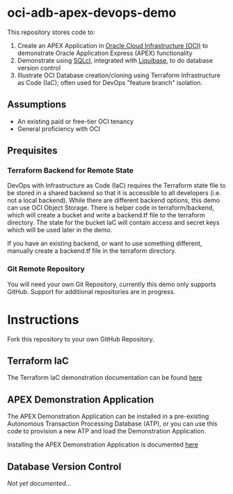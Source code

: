 # oci-adb-apex-devops-demo

This repository stores code to:

1. Create an APEX Application in [Oracle Cloud Infrastructure (OCI)](www.oracle.cloud) to demonstrate Oracle Application Express (APEX) functionality
2. Demonstrate using [SQLcl](https://www.oracle.com/uk/database/technologies/appdev/sqlcl.html), integrated with [Liquibase](https://www.liquibase.org/), to do database version control
3. Illustrate OCI Database creation/cloning using Terraform Infrastructure as Code (IaC); often used for DevOps "feature branch" isolation.

## Assumptions

* An existing paid or free-tier OCI tenancy
* General proficiency with OCI

## Prequisites

### Terraform Backend for Remote State

DevOps with Infrastructure as Code (IaC) requires the Terraform state file to be stored in a shared backend so that it is accessible to all developers (i.e. not a local backend).  While there are different backend options, this demo can use OCI Object Storage.  There is helper code in terraform/backend, which will create a bucket and write a backend.tf file to the terraform directory.  The state for the bucket IaC will contain access and secret keys which will be used later in the demo.

If you have an existing backend, or want to use something different, manually create a backend.tf file in the terraform directory.

### Git Remote Repository

You will need your own Git Repository, currently this demo only supports GitHub.  Support for additional repositories are in progress.

# Instructions

Fork this repository to your own GitHub Repository.

## Terraform IaC
The Terraform IaC demonstration documentation can be found [here](doco/TERRAFORM_IAC.md)

## APEX Demonstration Application
The APEX Demonstration Application can be installed in a pre-existing Autonomous Transaction Processing Database (ATP), or you can use this code to provision a new ATP and load the Demonstration Application.

Installing the APEX Demonstration Application is documented [here](doco/APEX_DEMO.md)

## Database Version Control
_Not yet documented..._